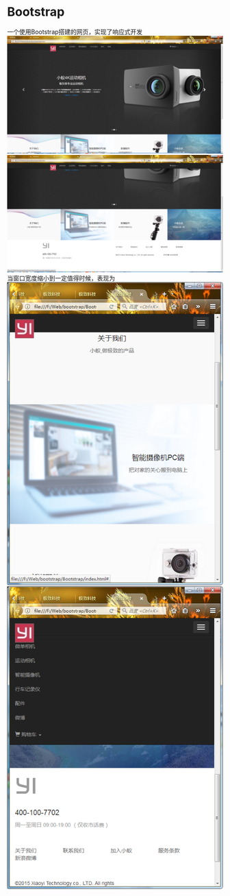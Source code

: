 # Bootstrap
一个使用Bootstrap搭建的网页，实现了响应式开发
![](https://github.com/Biansy/Bootstrap/raw/master/demonstration/主体上.png)
![](https://github.com/Biansy/Bootstrap/raw/master/demonstration/主体下.png)
当窗口宽度缩小到一定值得时候，表现为
![](https://github.com/Biansy/Bootstrap/raw/master/demonstration/响应式1.png)
![](https://github.com/Biansy/Bootstrap/raw/master/demonstration/响应式2.png)
